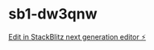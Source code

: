 # sb1-dw3qnw

[Edit in StackBlitz next generation editor ⚡️](https://stackblitz.com/~/github.com/goldensnatch/sb1-dw3qnw)